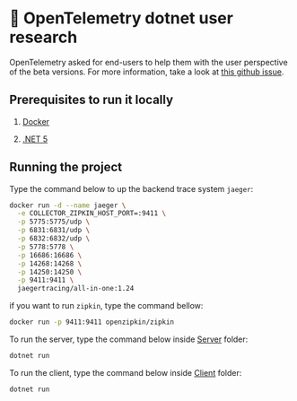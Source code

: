 # :telescope: OpenTelemetry dotnet user research

OpenTelemetry asked for end-users to help them with the user perspective of the beta versions. For more information, take a look at [this github issue](https://github.com/open-telemetry/opentelemetry-dotnet/issues/1444).

## Prerequisites to run it locally

1. [Docker](https://www.docker.com/products/docker-desktop)

2. [.NET 5](https://dotnet.microsoft.com/download/dotnet/5.0)

## Running the project

Type the command below to up the backend trace system `jaeger`:

``` bash
docker run -d --name jaeger \
  -e COLLECTOR_ZIPKIN_HOST_PORT=:9411 \
  -p 5775:5775/udp \
  -p 6831:6831/udp \
  -p 6832:6832/udp \
  -p 5778:5778 \
  -p 16686:16686 \
  -p 14268:14268 \
  -p 14250:14250 \
  -p 9411:9411 \
  jaegertracing/all-in-one:1.24
```

if you want to run `zipkin`, type the command bellow:

``` bash
docker run -p 9411:9411 openzipkin/zipkin
```

To run the server, type the command below inside [Server](./src/OpenTelemetryUserResearch/Server) folder:

``` bash
dotnet run
```

To run the client, type the command below inside [Client](./src/OpenTelemetryUserResearch/Client) folder:

``` bash
dotnet run
```

